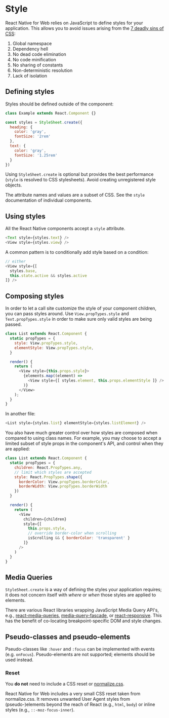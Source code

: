 # Style

React Native for Web relies on JavaScript to define styles for your
application. This allows you to avoid issues arising from the [7 deadly sins of
CSS](https://speakerdeck.com/vjeux/react-css-in-js):

1. Global namespace
2. Dependency hell
3. No dead code elimination
4. No code minification
5. No sharing of constants
6. Non-deterministic resolution
7. Lack of isolation

## Defining styles

Styles should be defined outside of the component:

```js
class Example extends React.Component {}

const styles = StyleSheet.create({
  heading: {
    color: 'gray',
    fontSize: '2rem'
  },
  text: {
    color: 'gray',
    fontSize: '1.25rem'
  }
})
```

Using `StyleSheet.create` is optional but provides the best performance
(`style` is resolved to CSS stylesheets). Avoid creating unregistered style
objects.

The attribute names and values are a subset of CSS. See the `style`
documentation of individual components.

## Using styles

All the React Native components accept a `style` attribute.

```js
<Text style={styles.text} />
<View style={styles.view} />
```

A common pattern is to conditionally add style based on a condition:

```js
// either
<View style={[
  styles.base,
  this.state.active && styles.active
]} />
```

## Composing styles

In order to let a call site customize the style of your component children, you
can pass styles around. Use `View.propTypes.style` and `Text.propTypes.style` in
order to make sure only valid styles are being passed.

```js
class List extends React.Component {
  static propTypes = {
    style: View.propTypes.style,
    elementStyle: View.propTypes.style,
  }

  render() {
    return (
      <View style={this.props.style}>
        {elements.map((element) =>
          <View style={[ styles.element, this.props.elementStyle ]} />
        )}
      </View>
    );
  }
}
```

In another file:

```js
<List style={styles.list} elementStyle={styles.listElement} />
```

You also have much greater control over how styles are composed when compared
to using class names. For example, you may choose to accept a limited subset
of style props in the component's API, and control when they are applied:

```js
class List extends React.Component {
  static propTypes = {
    children: React.PropTypes.any,
    // limit which styles are accepted
    style: React.PropTypes.shape({
      borderColor: View.propTypes.borderColor,
      borderWidth: View.propTypes.borderWidth
    })
  }

  render() {
    return (
      <View
        children={children}
        style={[
          this.props.style,
          // override border-color when scrolling
          isScrolling && { borderColor: 'transparent' }
        ]}
      />
    )
  }
}
```

## Media Queries

`StyleSheet.create` is a way of defining the styles your application requires;
it does not concern itself with _where_ or _when_ those styles are applied to
elements.

There are various React libraries wrapping JavaScript Media Query API's, e.g.,
[react-media-queries](https://github.com/bloodyowl/react-media-queries),
[media-query-fascade](https://github.com/tanem/media-query-facade), or
[react-responsive](https://github.com/contra/react-responsive). This has the
benefit of co-locating breakpoint-specific DOM and style changes.

## Pseudo-classes and pseudo-elements

Pseudo-classes like `:hover` and `:focus` can be implemented with events (e.g.
`onFocus`). Pseudo-elements are not supported; elements should be used instead.

### Reset

You **do not** need to include a CSS reset or
[normalize.css](https://necolas.github.io/normalize.css/).

React Native for Web includes a very small CSS reset taken from normalize.css.
It removes unwanted User Agent styles from (pseudo-)elements beyond the reach
of React (e.g., `html`, `body`) or inline styles (e.g., `::-moz-focus-inner`).
